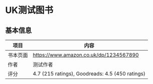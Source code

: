 # UK测试图书

## 基本信息

| 项目 | 内容 |
| --- | --- |
| 书本页面 | https://www.amazon.co.uk/dp/1234567890 |
| 作者 | 测试作者 |
| 评分 | 4.7 (215 ratings), Goodreads: 4.5 (450 ratings) |
